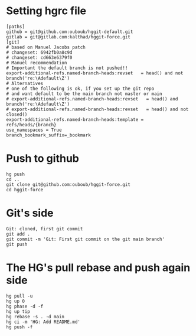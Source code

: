 # Setting hgrc file
    [paths]
    github = git@github.com:ouboub/hggit-default.git 
    gitlab = git@gitlab.com:kalthad/hggit-force.git 
    [git]
    # based on Manuel Jacobs patch 
    # changeset: 6942fb0a8c9d 
    # changeset: cd663e6379f0 
    # Manuel recommendation 
    # Important the default branch is not pushed!! 
    export-additional-refs.named-branch-heads:revset   = head() and not  branch('re:\Adefault\Z')
    # Alternatives
    # one of the following is ok, if you set up the git repo 
    # and want default to be the main branch not master or main 
    # export-additional-refs.named-branch-heads:revset   = head() and  branch('re:\Adefault\Z')
    # export-additional-refs.named-branch-heads:revset   = head() and not closed()
    export-additional-refs.named-branch-heads:template = refs/heads/{branch}
    use_namespaces = True 
    branch_bookmark_suffix=_bookmark
# Push to github
    hg push
    cd ..
    git clone git@github.com:ouboub/hggit-force.git
    cd hggit-force
# Git's side
    Git: cloned, first git commit
    git add .
    git commit -m 'Git: First git commit on the git main branch'
    git push
# The HG's pull rebase and push again side
    hg pull -u
    hg up 0
    hg phase -d -f
    hg up tip
    hg rebase -s . -d main
    hg ci -m 'HG: Add README.md'
    hg push -f
